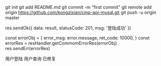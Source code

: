 git init
git add README.md
git commit -m "first commit"
git remote add origin https://github.com/kongzixian/cmp-api-mysql.git
git push -u origin master

<!-- 成功返回 -->
  res.sendOk({
    data: result,
    statusCode: 201,
    msg: '登陆成功'
  })

<!-- 失败返回 -->
  const errorObj = {
    error_msg: error.message,
    ret_code: 10000,
  }
  const errorRes = resHandler.getCommomErrorRes(errorObj)
  res.sendErr(errorRes)

  用户登陆
  用户查询
  已修复
